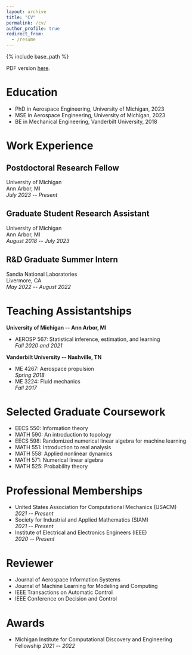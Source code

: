 ```yaml
---
layout: archive
title: "CV"
permalink: /cv/
author_profile: true
redirect_from:
  - /resume
---
```


{% include base_path %}

PDF version [here](../files/galioto-cv.pdf).

# Education

* PhD in Aerospace Engineering, University of Michigan, 2023
* MSE in Aerospace Engineering, University of Michigan, 2023
* BE in Mechanical Engineering, Vanderbilt University, 2018

# Work Experience

## Postdoctoral Research Fellow

University of Michigan<br>
Ann Arbor, MI<br>
*July 2023 -- Present*


## Graduate Student Research Assistant

University of Michigan<br>
Ann Arbor, MI<br>
*August 2018 -- July 2023*


## R&D Graduate Summer Intern
Sandia National Laboratories<br>
Livermore, CA<br>
*May 2022 -- August 2022*


# Teaching Assistantships

**University of Michigan -- Ann Arbor, MI**<br>
* AEROSP 567: Statistical inference, estimation, and learning<br>
  *Fall 2020 and 2021*

**Vanderbilt University -- Nashville, TN**<br>
* ME 4267: Aerospace propulsion<br>
  *Spring 2018* 
* ME 3224: Fluid mechanics<br>
  *Fall 2017*

# Selected Graduate Coursework
* EECS 550: Information theory
* MATH 590: An introduction to topology
* EECS 598: Randomized numerical linear algebra for machine learning
* MATH 551: Introduction to real analysis
* MATH 558: Applied nonlinear dynamics
* MATH 571: Numerical linear algebra
* MATH 525: Probability theory

# Professional Memberships

* United States Association for Computational Mechanics (USACM)<br>
  *2021 -- Present*
* Society for Industrial and Applied Mathematics (SIAM)<br>
  *2021 -- Present*
* Institute of Electrical and Electronics Engineers (IEEE)<br>
  *2020 -- Present*

# Reviewer

* Journal of Aerospace Information Systems
* Journal of Machine Learning for Modeling and Computing
* IEEE Transactions on Automatic Control
* IEEE Conference on Decision and Control

# Awards
* Michigan Institute for Computational Discovery and Engineering Fellowship
*2021 -- 2022*


